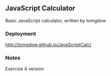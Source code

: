 ## JavaScript Calculator
Basic JavaScript calculator, written by tomgdow


### Deployment
http://tomgdow.github.io/JavaScriptCalc/
### Notes
Exercise 4 version
